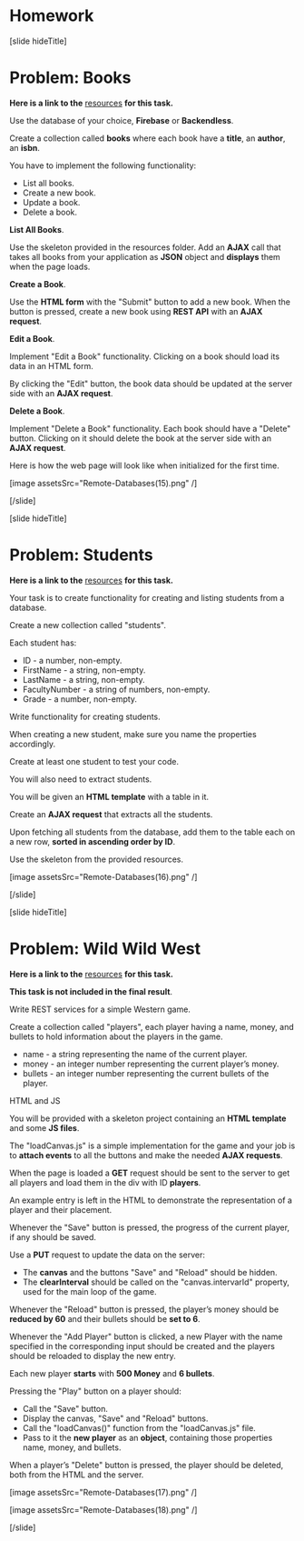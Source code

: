 # Homework

[slide hideTitle]

# Problem: Books

**Here is a link to the** [resources](https://videos.softuni.org/resources/javascript/javascript-applications/JS-Applications-Remote-Databases-Homework-BOOKS.zip) **for this task.**

Use thе database of your choice, **Firebase** or **Backendless**.

Create a collection called **books** where each book have a **title**, an **author**, an **isbn**.

You have to implement the following functionality:

- List all books.
- Create a new book.
- Update a book.
- Delete a book.

**List All Books**.

Use the skeleton provided in the resources folder. Add an **AJAX** call that takes all books from your application as **JSON** object and **displays** them when the page loads.

**Create a Book**.

Use the **HTML form** with the "Submit" button to add a new book. When the button is pressed, create a new book using **REST API** with an **AJAX request**.

**Edit a Book**.

Implement "Edit a Book" functionality. Clicking on a book should load its data in an HTML form.

By clicking the "Edit" button, the book data should be updated at the server side with an **AJAX request**.

**Delete a Book**.

Implement "Delete a Book" functionality. Each book should have a "Delete" button. Clicking on it should delete the book at the server side with an **AJAX request**.

Here is how the web page will look like when initialized for the first time.

[image assetsSrc="Remote-Databases(15).png" /]

[/slide]

[slide hideTitle]

# Problem: Students

**Here is a link to the** [resources](https://videos.softuni.org/resources/javascript/javascript-applications/JS-Applications-Remote-Databases-Homework-STUDENTS.zip) **for this task.**

Your task is to create functionality for creating and listing students from a database.

Create a new collection called "students".

Each student has:

- ID - a number, non-empty.
- FirstName - a string, non-empty.
- LastName - a string, non-empty.
- FacultyNumber - a string of numbers, non-empty.
- Grade - a number, non-empty.

Write functionality for creating students.

When creating a new student, make sure you name the properties accordingly.

Create at least one student to test your code.

You will also need to extract students.

You will be given an **HTML template** with a table in it.

Create an **AJAX request** that extracts all the students.

Upon fetching all students from the database, add them to the table each on a new row, **sorted in ascending order by ID**.

Use the skeleton from the provided resources.

[image assetsSrc="Remote-Databases(16).png" /]

[/slide]

[slide hideTitle]

# Problem: Wild Wild West

**Here is a link to the** [resources](https://videos.softuni.org/resources/javascript/javascript-applications/JS-Applications-Remote-Databases-Homework-WILD-WILD-WEST.zip) **for this task.**

**This task is not included in the final result**.

Write REST services for a simple Western game.

Create a collection called "players", each player having a name, money, and bullets to hold information about the players in the game.

- name - a string representing the name of the current player.
- money - an integer number representing the current player’s money.
- bullets - an integer number representing the current bullets of the player.

HTML and JS

You will be provided with a skeleton project containing an **HTML template** and some **JS files**.

The "loadCanvas.js" is a simple implementation for the game and your job is to **attach events** to all the buttons and make the needed **AJAX requests**.

When the page is loaded a **GET** request should be sent to the server to get all players and load them in the div with ID **players**.

An example entry is left in the HTML to demonstrate the representation of a player and their placement.

Whenever the "Save" button is pressed, the progress of the current player, if any should be saved.

Use a **PUT** request to update the data on the server:

- The **canvas** and the buttons "Save" and "Reload" should be hidden.
- The **clearInterval** should be called on the "canvas.intervarId" property, used for the main loop of the game.

Whenever the "Reload" button is pressed, the player’s money should be **reduced by 60** and their bullets should be **set to 6**.

Whenever the "Add Player" button is clicked, a new Player with the name specified in the corresponding input should be created and the players should be reloaded to display the new entry.

Each new player **starts** with **500 Money** and **6 bullets**.

Pressing the "Play" button on a player should:

- Call the "Save" button.
- Display the canvas, "Save" and "Reload" buttons.
- Call the "loadCanvas()" function from the "loadCanvas.js" file.
- Pass to it the **new player** as an **object**, containing those properties name, money, and bullets.

When a player’s "Delete" button is pressed, the player should be deleted, both from the HTML and the server.

[image assetsSrc="Remote-Databases(17).png" /]

[image assetsSrc="Remote-Databases(18).png" /]

[/slide]
